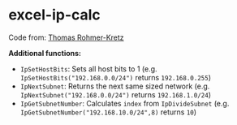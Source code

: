 # excel-ip-calc

Code from: [Thomas Rohmer-Kretz](http://trk.free.fr/ipcalc/index.html)

**Additional functions:**

- `IpSetHostBits`: Sets all host bits to 1 (e.g. `IpSetHostBits("192.168.0.0/24")` returns `192.168.0.255`)
- `IpNextSubnet`: Returns the next same sized network (e.g. `IpNextSubnet("192.168.0.0/24")` returns `192.168.1.0/24`)
- `IpGetSubnetNumber`: Calculates `index` from `IpDivideSubnet` (e.g. `IpGetSubnetNumber("192.168.10.0/24",8)` returns `10`)
